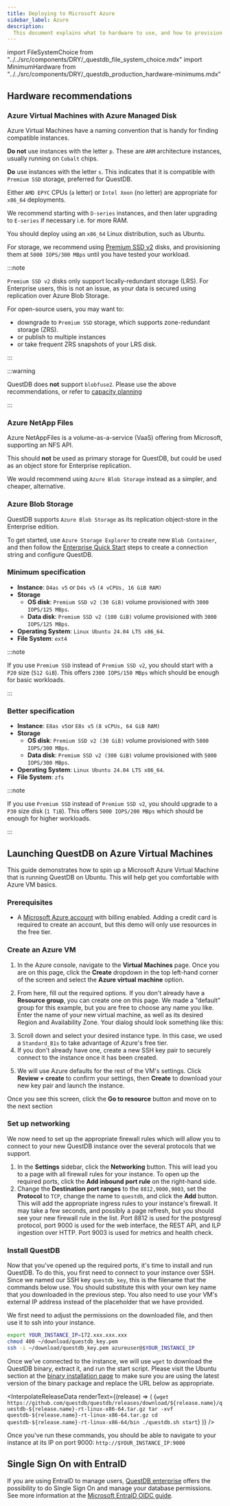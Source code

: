 ```yaml
---
title: Deploying to Microsoft Azure
sidebar_label: Azure
description:
  This document explains what to hardware to use, and how to provision QuestDB on Microsoft Azure.
---
```


import FileSystemChoice from "../../src/components/DRY/_questdb_file_system_choice.mdx"
import MinimumHardware from "../../src/components/DRY/_questdb_production_hardware-minimums.mdx"

## Hardware recommendations

<MinimumHardware />

### Azure Virtual Machines with Azure Managed Disk

Azure Virtual Machines have a naming convention that is handy for finding compatible instances.

**Do not** use instances with the letter `p`. These are `ARM` architecture instances, usually running
on `Cobalt` chips.

**Do** use instances with the letter `s`. This indicates that it is compatible with `Premium SSD` storage,
preferred for QuestDB.

Either `AMD EPYC` CPUs (`a` letter) or `Intel Xeon` (no letter) are appropriate for `x86_64` deployments.

We recommend starting with `D-series` instances, and then later upgrading to `E-series` if necessary i.e. for more RAM.

You should deploy using an  `x86_64` Linux distribution, such as Ubuntu.

For storage, we recommend using [Premium SSD v2](https://learn.microsoft.com/en-us/azure/virtual-machines/disks-types#premium-ssd-v2) disks, 
and provisioning them at `5000 IOPS/300 MBps` until you have tested your workload.

:::note

`Premium SSD v2` disks only support locally-redundant storage (LRS). For Enterprise users, this
is not an issue, as your data is secured using replication over Azure Blob Storage.

For open-source users, you may want to:

- downgrade to `Premium SSD` storage, which supports zone-redundant storage (ZRS).
- or publish to multiple instances
- or take frequent ZRS snapshots of your LRS disk.

:::

<FileSystemChoice />

:::warning

QuestDB does **not** support `blobfuse2`. Please use the above recommendations, or refer to [capacity planning](../deployment/capacity-planning.md)

:::

### Azure NetApp Files

Azure NetAppFiles is a volume-as-a-service (VaaS) offering from Microsoft, supporting an NFS API.

This should **not** be used as primary storage for QuestDB, but could be used as an object store for Enterprise replication.

We would recommend using `Azure Blob Storage` instead as a simpler, and cheaper, alternative.

### Azure Blob Storage

QuestDB supports `Azure Blob Storage` as its replication object-store in the Enterprise edition.

To get started, use `Azure Storage Explorer` to create new `Blob Container`, and then follow the 
[Enterprise Quick Start](../guides/enterprise-quick-start.md) steps to create a connection string and 
configure QuestDB.

### Minimum specification

- **Instance**:  `D4as v5` or `D4s v5` `(4 vCPUs, 16 GiB RAM)`
- **Storage**
    - **OS disk**: `Premium SSD v2 (30 GiB)` volume provisioned with `3000 IOPS/125 MBps`.
    - **Data disk**: `Premium SSD v2 (100 GiB)` volume provisioned with `3000 IOPS/125 MBps`.
- **Operating System**: `Linux Ubuntu 24.04 LTS x86_64`.
- **File System**: `ext4`

:::note

If you use `Premium SSD` instead of `Premium SSD v2`, you should start with a `P20` size (`512 GiB`).
This offers `2300 IOPS/150 MBps` which should be enough for basic workloads.

:::

### Better specification

- **Instance**: `E8as v5`or `E8s v5` `(8 vCPUs, 64 GiB RAM)`
- **Storage**
    - **OS disk**: `Premium SSD v2 (30 GiB)` volume provisioned with `5000 IOPS/300 MBps`.
    - **Data disk**: `Premium SSD v2 (300 GiB)` volume provisioned with `5000 IOPS/300 MBps`.
- **Operating System**: `Linux Ubuntu 24.04 LTS x86_64`.
- **File System**: `zfs`

:::note

If you use `Premium SSD` instead of `Premium SSD v2`, you should upgrade to a `P30` size disk (`1 TiB`).
This offers `5000 IOPS/200 MBps` which should be enough for higher workloads.

:::

## Launching QuestDB on Azure Virtual Machines

This guide demonstrates how to spin up a Microsoft Azure Virtual Machine that is
running QuestDB on Ubuntu. This will help get you comfortable with Azure VM
basics.

### Prerequisites

- A [Microsoft Azure account](https://azure.microsoft.com/) with billing
  enabled. Adding a credit card is required to create an account, but this demo
  will only use resources in the free tier.

### Create an Azure VM

1. In the Azure console, navigate to the **Virtual Machines** page. Once you are
   on this page, click the **Create** dropdown in the top left-hand corner of
   the screen and select the **Azure virtual machine** option.

2. From here, fill out the required options. If you don't already have a
   **Resource group**, you can create one on this page. We made a "default"
   group for this example, but you are free to choose any name you like. Enter
   the name of your new virtual machine, as well as its desired Region and
   Availability Zone. Your dialog should look something like this:

<Screenshot
alt="The Create Instance dialog on Microsoft Azure"
src="images/guides/microsoft-azure-ubuntu/create-vm.webp"
width={450}
title="Click to zoom"
/>

3. Scroll down and select your desired instance type. In this case, we used a
   `Standard_B1s` to take advantage of Azure's free tier.
4. If you don't already have one, create a new SSH key pair to securely connect
   to the instance once it has been created.

<Screenshot
alt="The Create Instance dialog on Microsoft Azure, continued"
src="images/guides/microsoft-azure-ubuntu/ssh-setup.webp"
width={450}
title="Click to zoom"
/>

5. We will use Azure defaults for the rest of the VM's settings. Click
   **Review + create** to confirm your settings, then **Create** to download
   your new key pair and launch the instance.

<Screenshot
alt="Deployment Complete"
src="images/guides/microsoft-azure-ubuntu/deployment-complete.webp"
width={450}
title="Click to zoom"
/>

Once you see this screen, click the **Go to resource** button and move on to the
next section

### Set up networking

We now need to set up the appropriate firewall rules which will allow you to
connect to your new QuestDB instance over the several protocols that we support.

1. In the **Settings** sidebar, click the **Networking** button. This will lead
   you to a page with all firewall rules for your instance. To open up the
   required ports, click the **Add inbound port rule** on the right-hand side.
2. Change the **Destination port ranges** to the `8812,9000,9003`, set the
   **Protocol** to `TCP`, change the name to `questdb`, and click the **Add**
   button. This will add the appropriate ingress rules to your instance's
   firewall. It may take a few seconds, and possibly a page refresh, but you
   should see your new firewall rule in the list. Port 8812 is used for the
   postgresql protocol, port 9000 is used for the web interface, the REST API,
   and ILP ingestion over HTTP. Port 9003 is used for metrics and health check.

<Screenshot
alt="Firewall rules for your Azure VM"
src="images/guides/microsoft-azure-ubuntu/firewall-rules.webp"
width={450}
title="Click to zoom"
/>

### Install QuestDB

Now that you've opened up the required ports, it's time to install and run
QuestDB. To do this, you first need to connect to your instance over SSH. Since
we named our SSH key `questdb_key`, this is the filename that the commands below
use. You should substitute this with your own key name that you downloaded in
the previous step. You also need to use your VM's external IP address instead of
the placeholder that we have provided.

We first need to adjust the permissions on the downloaded file, and then use it
to ssh into your instance.

```bash
export YOUR_INSTANCE_IP=172.xxx.xxx.xxx
chmod 400 ~/download/questdb_key.pem
ssh -i ~/download/questdb_key.pem azureuser@$YOUR_INSTANCE_IP
```

Once we've connected to the instance, we will use `wget`
to download the QuestDB binary, extract it, and run the start script. Please visit
the Ubuntu section at the [binary installation page](/download/) to make sure you are using the latest
version of the binary package and replace the URL below as appropriate.

<InterpolateReleaseData
renderText={(release) => (
<CodeBlock className="language-bash">
{`wget https://github.com/questdb/questdb/releases/download/${release.name}/questdb-${release.name}-rt-linux-x86-64.tar.gz
tar -xvf questdb-${release.name}-rt-linux-x86-64.tar.gz
cd questdb-${release.name}-rt-linux-x86-64/bin
./questdb.sh start`}
</CodeBlock>
)}
/>

Once you've run these commands, you should be able to navigate to your instance
at its IP on port 9000: `http://$YOUR_INSTANCE_IP:9000`

<Screenshot
alt="Firewall rules for your Azure VM"
src="images/guides/microsoft-azure-ubuntu/web-console.webp"
width={450}
title="Click to zoom"
/>

## Single Sign On with EntraID

If you are using EntraID to manage users, [QuestDB enterprise](/enterprise/) offers the possibility to do Single Sign On and manage your database permissions.
See more information at the [Microsoft EntraID OIDC guide](/docs/guides/microsoft-entraid-oidc).

